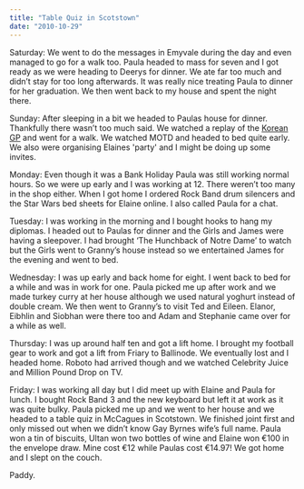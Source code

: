 ```yaml
---
title: "Table Quiz in Scotstown"
date: "2010-10-29"
---
```

Saturday: We went to do the messages in Emyvale during the day and even managed to go for a walk too. Paula headed to mass for seven and I got ready as we were heading to Deerys for dinner. We ate far too much and didn’t stay for too long afterwards. It was really nice treating Paula to dinner for her graduation. We then went back to my house and spent the night there.

Sunday: After sleeping in a bit we headed to Paulas house for dinner. Thankfully there wasn’t too much said. We watched a replay of the [Korean GP](http://www.rte.ie/sport/motorsport/2010/1024/korea.html) and went for a walk. We watched MOTD and headed to bed quite early. We also were organising Elaines 'party' and I might be doing up some invites.

Monday: Even though it was a Bank Holiday Paula was still working normal hours. So we were up early and I was working at 12. There weren’t too many in the shop either. When I got home I ordered Rock Band drum silencers and the Star Wars bed sheets for Elaine online. I also called Paula for a chat.

Tuesday: I was working in the morning and I bought hooks to hang my diplomas. I headed out to Paulas for dinner and the Girls and James were having a sleepover. I had brought ‘The Hunchback of Notre Dame’ to watch but the Girls went to Granny’s house instead so we entertained James for the evening and went to bed.

Wednesday: I was up early and back home for eight. I went back to bed for a while and was in work for one. Paula picked me up after work and we made turkey curry at her house although we used natural yoghurt instead of double cream. We then went to Granny’s to visit Ted and Eileen. Elanor, Eibhlin and Siobhan were there too and Adam and Stephanie came over for a while as well.

Thursday: I was up around half ten and got a lift home. I brought my football gear to work and got a lift from Friary to Ballinode. We eventually lost and I headed home. Roboto had arrived though and we watched Celebrity Juice and Million Pound Drop on TV.

Friday: I was working all day but I did meet up with Elaine and Paula for lunch. I bought Rock Band 3 and the new keyboard but left it at work as it was quite bulky. Paula picked me up and we went to her house and we headed to a table quiz in McCagues in Scotstown. We finished joint first and only missed out when we didn’t know Gay Byrnes wife’s full name. Paula won a tin of biscuits, Ultan won two bottles of wine and Elaine won €100 in the envelope draw. Mine cost €12 while Paulas cost €14.97! We got home and I slept on the couch.

Paddy.

